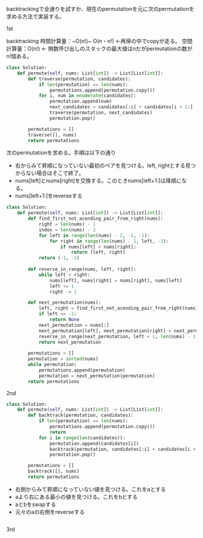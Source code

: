 backtrackingで全通りを試すか、現在のpermutationを元に次のpermutationを求める方法で実装する。

1st

backtracking
時間計算量：~O(n!)~ O(n・n!) ←再帰の中でcopyが走る。
空間計算量：O(n!) ← 関数呼び出しのスタックの最大値はnだがpermutationの数がn!個ある。

```python
class Solution:
    def permute(self, nums: List[int]) -> List[List[int]]:
        def traverse(permutation, candidates):
            if len(permutation) == len(nums):
                permutations.append(permutation.copy())
            for i, num in enumerate(candidates):
                permutation.append(num)
                next_candidates = candidates[:i] + candidates[i + 1:]
                traverse(permutation, next_candidates)
                permutation.pop()

        permutations = []
        traverse([], nums)
        return permutations
```

次のpermutationを求める。手順は以下の通り
- 右からみて昇順になっていない最初のペアを見つける。left, rightとする見つからない場合はそこで終了。
- nums[left]とnums[right]を交換する。このときnums[left+1:]は降順になる。
- nums[left+1:]をreverseする

```python
class Solution:
    def permute(self, nums: List[int]) -> List[List[int]]:
        def find_first_not_acending_pair_from_right(nums):
            right = len(nums) - 1
            index = len(nums) - 2
            for left in range(len(nums) - 2, -1, -1):
                for right in range(len(nums) - 1, left, -1):
                    if nums[left] < nums[right]:
                        return (left, right)
            return (-1, -1)
        
        def reverse_in_range(nums, left, right):
            while left < right:
                nums[left], nums[right] = nums[right], nums[left]
                left += 1
                right -= 1

        def next_permutation(nums):
            left, right = find_first_not_acending_pair_from_right(nums)
            if left == -1:
                return None
            next_permutation = nums[:]
            next_permutation[left], next_permutation[right] = next_permutation[right], next_permutation[left]
            reverse_in_range(next_permutation, left + 1, len(nums) - 1)
            return next_permutation
        
        permutations = []
        permutation = sorted(nums)
        while permutation:
            permutations.append(permutation)
            permutation = next_permutation(permutation)
        return permutations
```

2nd

```python
class Solution:
    def permute(self, nums: List[int]) -> List[List[int]]:
        def backtrack(permutation, candidates):
            if len(permutation) == len(nums):
                permutations.append(permutation.copy())
                return
            for i in range(len(candidates)):
                permutation.append(candidates[i])
                backtrack(permutation, candidates[:i] + candidates[i + 1:])
                permutation.pop()

        permutations = []
        backtrack([], nums)
        return permutations
```

- 右側からみて昇順になっていない値を見つける。これをaとする
- aより右にある最小の値を見つける。これをbとする
- aとbをswapする
- 元々のaの右側をreverseする

```python

```


3rd
